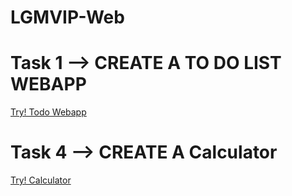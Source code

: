 # LGMVIP-Web

# Task 1 --> CREATE A TO DO LIST WEBAPP
<a href = "https://mytodosappa.netlify.app/" >Try! Todo Webapp </a>

# Task 4 --> CREATE A Calculator
<a href = "https://myprocalculator.netlify.app" > Try! Calculator </a>
